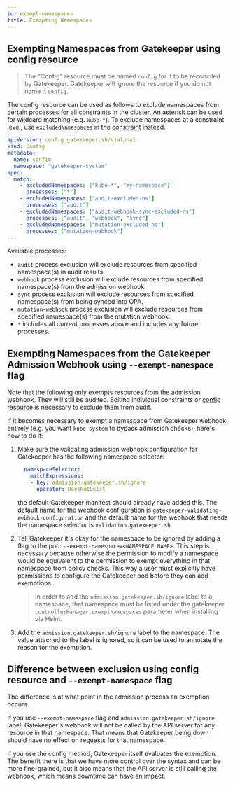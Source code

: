 ```yaml
---
id: exempt-namespaces
title: Exempting Namespaces
---
```


## Exempting Namespaces from Gatekeeper using config resource

> The "Config" resource must be named `config` for it to be reconciled by Gatekeeper. Gatekeeper will ignore the resource if you do not name it `config`.

The config resource can be used as follows to exclude namespaces from certain processes for all constraints in the cluster. An asterisk can be used for wildcard matching (e.g. `kube-*`). To exclude namespaces at a constraint level, use `excludedNamespaces` in the [constraint](howto.md#constraints) instead.

```yaml
apiVersion: config.gatekeeper.sh/v1alpha1
kind: Config
metadata:
  name: config
  namespace: "gatekeeper-system"
spec:
  match:
    - excludedNamespaces: ["kube-*", "my-namespace"]
      processes: ["*"]
    - excludedNamespaces: ["audit-excluded-ns"]
      processes: ["audit"]
    - excludedNamespaces: ["audit-webhook-sync-excluded-ns"]
      processes: ["audit", "webhook", "sync"]
    - excludedNamespaces: ["mutation-excluded-ns"]
      processes: ["mutation-webhook"]
...
```

Available processes:
- `audit` process exclusion will exclude resources from specified namespace(s) in audit results.
- `webhook` process exclusion will exclude resources from specified namespace(s) from the admission webhook.
- `sync` process exclusion will exclude resources from specified namespace(s) from being synced into OPA.
- `mutation-webhook` process exclusion will exclude resources from specified namespace(s) from the mutation webhook.
- `*` includes all current processes above and includes any future processes.

## Exempting Namespaces from the Gatekeeper Admission Webhook using `--exempt-namespace` flag

Note that the following only exempts resources from the admission webhook. They will still be audited. Editing individual constraints or [config resource](#exempting-namespaces-from-gatekeeper-using-config-resource) is
necessary to exclude them from audit.

If it becomes necessary to exempt a namespace from Gatekeeper webhook entirely (e.g. you want `kube-system` to bypass admission checks), here's how to do it:

   1. Make sure the validating admission webhook configuration for Gatekeeper has the following namespace selector:

        ```yaml
          namespaceSelector:
            matchExpressions:
            - key: admission.gatekeeper.sh/ignore
              operator: DoesNotExist
        ```
      the default Gatekeeper manifest should already have added this. The default name for the
      webhook configuration is `gatekeeper-validating-webhook-configuration` and the default
      name for the webhook that needs the namespace selector is `validation.gatekeeper.sh`

   2. Tell Gatekeeper it's okay for the namespace to be ignored by adding a flag to the pod:
      `--exempt-namespace=<NAMESPACE NAME>`. This step is necessary because otherwise the
      permission to modify a namespace would be equivalent to the permission to exempt everything
      in that namespace from policy checks. This way a user must explicitly have permissions
      to configure the Gatekeeper pod before they can add exemptions.

      > In order to add the `admission.gatekeeper.sh/ignore` label to a namespace, that namespace must be listed under the gatekeeper `controllerManager.exemptNamespaces` parameter when installing via Helm.

   3. Add the `admission.gatekeeper.sh/ignore` label to the namespace. The value attached
      to the label is ignored, so it can be used to annotate the reason for the exemption.

## Difference between exclusion using config resource and `--exempt-namespace` flag

The difference is at what point in the admission process an exemption occurs.

If you use `--exempt-namespace` flag and `admission.gatekeeper.sh/ignore` label, Gatekeeper's webhook will not be called by the API server for any resource in that namespace. That means that Gatekeeper being down should have no effect on requests for that namespace.


If you use the config method, Gatekeeper itself evaluates the exemption. The benefit there is that we have more control over the syntax and can be more fine-grained, but it also means that the API server is still calling the webhook, which means downtime can have an impact.

